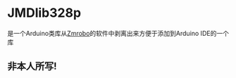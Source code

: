 # JMDlib328p
是一个Arduino类库从[Zmrobo](https://www.robotplayer.com)的软件中剥离出来方便于添加到Arduino IDE的一个库

## 非本人所写!
